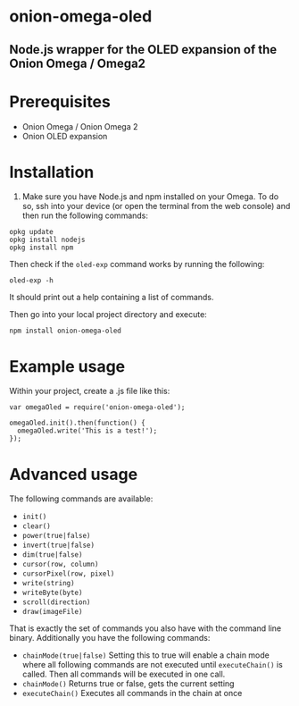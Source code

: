 # onion-omega-oled

##  Node.js wrapper for the OLED expansion of the Onion Omega / Omega2

# Prerequisites

- Onion Omega / Onion Omega 2
- Onion OLED expansion

# Installation

1. Make sure you have Node.js and npm installed on your Omega.
To do so, ssh into your device (or open the terminal from the web console)
and then run the following commands:

```
opkg update
opkg install nodejs
opkg install npm
```

Then check if the `oled-exp` command works by running the following:

```
oled-exp -h
```

It should print out a help containing a list of commands.

Then go into your local project directory and execute:

```
npm install onion-omega-oled
```

# Example usage

Within your project, create a .js file like this:

```
var omegaOled = require('onion-omega-oled');

omegaOled.init().then(function() {
  omegaOled.write('This is a test!');
});
```

# Advanced usage

The following commands are available:
- `init()`
- `clear()`
- `power(true|false)`
- `invert(true|false)`
- `dim(true|false)`
- `cursor(row, column)`
- `cursorPixel(row, pixel)`
- `write(string)`
- `writeByte(byte)`
- `scroll(direction)`
- `draw(imageFile)`

That is exactly the set of commands you also have with the command line binary.
Additionally you have the following commands:

- `chainMode(true|false)`
Setting this to true will enable a chain mode where all following commands are not
executed until `executeChain()` is called. Then all commands will be executed in one
call.
- `chainMode()`
Returns true or false, gets the current setting
- `executeChain()`
Executes all commands in the chain at once